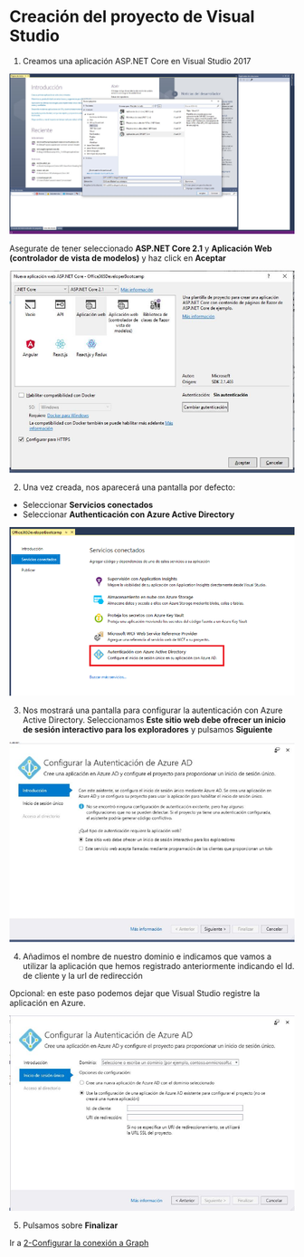 # Creación del proyecto de Visual Studio

1. Creamos una aplicación ASP.NET Core en Visual Studio 2017

![create-app](./Assets/create-app.jpg)

Asegurate de tener seleccionado **ASP.NET Core 2.1** y **Aplicación Web (controlador de vista de modelos)** y haz click en **Aceptar**

![framework-app](./Assets/framework-app.jpg)

2. Una vez creada, nos aparecerá una pantalla por defecto:

- Seleccionar **Servicios conectados**
- Seleccionar **Authenticación con Azure Active Directory** 
  
![Connected-Services](./Assets/Connected-Services.png)

3. Nos mostrará una pantalla para configurar la autenticación con Azure Active Directory. Seleccionamos **Este sitio web debe ofrecer un inicio de sesión interactivo para los exploradores** y pulsamos **Siguiente**

![Configure-AAD](./Assets/Configure-AAD.jpg)

4. Añadimos el nombre de nuestro dominio e indicamos que vamos a utilizar la aplicación que hemos registrado anteriormente indicando el Id. de cliente y la url de redirección

Opcional: en este paso podemos dejar que Visual Studio registre la aplicación en Azure.

![Configure-AAD-2](./Assets/Configure-AAd-2.jpg)

5. Pulsamos sobre **Finalizar**

Ir a [2-Configurar la conexión a Graph](./02_ConfigureGraph.md)
